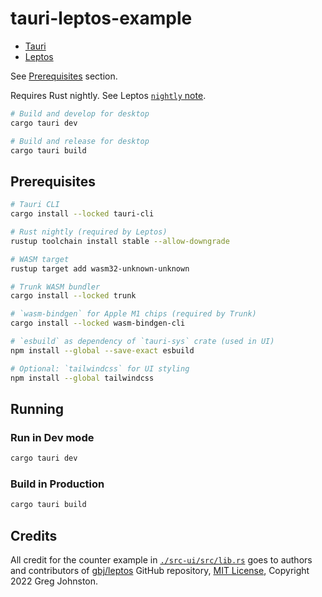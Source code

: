 # tauri-leptos-example

- [Tauri][tauri_web]
- [Leptos][leptos_repo]

See [Prerequisites](#prerequisites) section.

Requires Rust nightly. See Leptos [`nightly` note][leptos_nightly_note].

```sh
# Build and develop for desktop
cargo tauri dev

# Build and release for desktop
cargo tauri build
```

## Prerequisites

```sh
# Tauri CLI
cargo install --locked tauri-cli

# Rust nightly (required by Leptos)
rustup toolchain install stable --allow-downgrade

# WASM target
rustup target add wasm32-unknown-unknown

# Trunk WASM bundler
cargo install --locked trunk

# `wasm-bindgen` for Apple M1 chips (required by Trunk)
cargo install --locked wasm-bindgen-cli

# `esbuild` as dependency of `tauri-sys` crate (used in UI)
npm install --global --save-exact esbuild

# Optional: `tailwindcss` for UI styling
npm install --global tailwindcss
```

## Running

### Run in Dev mode

```bash
cargo tauri dev
```

### Build in Production

```bash
cargo tauri build
```

## Credits

All credit for the counter example in [`./src-ui/src/lib.rs`](src-ui/src/lib.rs)
goes to authors and contributors of [gbj/leptos][leptos_repo] GitHub repository,
[MIT License][leptos_license], Copyright 2022 Greg Johnston.

[tauri_web]: https://tauri.app/
[leptos_repo]: https://github.com/gbj/leptos
[leptos_nightly_note]: https://github.com/gbj/leptos#nightly-note
[leptos_license]: https://github.com/gbj/leptos/blob/e465867b30db8fccce7493f9fc913359246ac4bd/LICENSE

